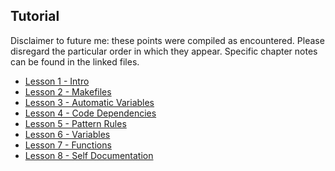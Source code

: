 ## Tutorial  
Disclaimer to future me: these points were compiled as encountered. Please
disregard the particular order in which they appear. Specific chapter notes
can be found in the linked files.  
+ [Lesson 1 - Intro](notes/1_Intro.md)
+ [Lesson 2 - Makefiles](notes/2_Makefiles.md)
+ [Lesson 3 - Automatic Variables](notes/3_Automatic_Variables.md)
+ [Lesson 4 - Code Dependencies](notes/4_Code_Dependencies.md)
+ [Lesson 5 - Pattern Rules](notes/5_Pattern_Rules.md)
+ [Lesson 6 - Variables](notes/6_Variables.md)
+ [Lesson 7 - Functions](notes/7_Functions.md)
+ [Lesson 8 - Self Documentation](notes/8_Self_Documentation.md)
